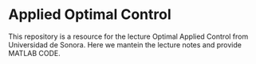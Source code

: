 Applied Optimal Control
====================================
This repository is a resource for the lecture Optimal Applied Control from
Universidad de Sonora. Here we mantein the lecture notes and provide MATLAB CODE.
